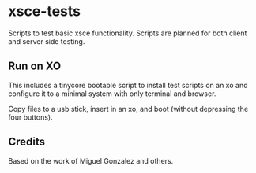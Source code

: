 xsce-tests
==========

Scripts to test basic xsce functionality.  Scripts are planned for both client and server side testing.

Run on XO
---------

This includes a tinycore bootable script to install test scripts on an xo and configure it to a minimal system
with only terminal and browser.

Copy files to a usb stick, insert in an xo, and boot (without depressing the four buttons).



Credits
-------

Based on the work of Miguel Gonzalez and others.
